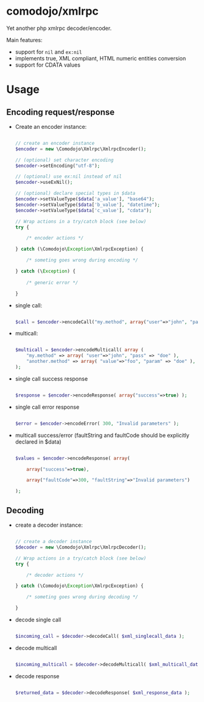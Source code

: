 # comodojo/xmlrpc

Yet another php xmlrpc decoder/encoder.

Main features:

- support for `nil` and `ex:nil`
- implements true, XML compliant, HTML numeric entities conversion
- support for CDATA values

# Usage

## Encoding request/response

-	Create an encoder instance:

	```php
	
	// create an encoder instance
	$encoder = new \Comodojo\Xmlrpc\XmlrpcEncoder();

	// (optional) set character encoding
	$encoder->setEncoding("utf-8");

	// (optional) use ex:nil instead of nil
	$encoder->useExNil();

	// (optional) declare special types in $data
	$encoder->setValueType($data['a_value'], "base64");
	$encoder->setValueType($data['b_value'], "datetime");
	$encoder->setValueType($data['c_value'], "cdata");
	
	// Wrap actions in a try/catch block (see below)
	try {

		/* encoder actions */

	} catch (\Comodojo\Exception\XmlrpcException) {

		/* someting goes wrong during encoding */

	} catch (\Exception) {
		
		/* generic error */

	}

	```

-	single call:

	```php
	
	$call = $encoder->encodeCall("my.method", array("user"=>"john", "pass" => "doe")) ;

	```

-	multicall:

	```php
	
	$multicall = $encoder->encodeMulticall( array (
		"my.method" => array( "user"=>"john", "pass" => "doe" ),
		"another.method" => array( "value"=>"foo", "param" => "doe" ),
	);

	```

-	single call success response

	```php
	
	$response = $encoder->encodeResponse( array("success"=>true) );

	```

-	single call error response

	```php
	
	$error = $encoder->encodeError( 300, "Invalid parameters" );

	```

-	multicall success/error (faultString and faultCode should be explicitly declared in $data)

	```php
	
	$values = $encoder->encodeResponse( array(

		array("success"=>true),

		array("faultCode"=>300, "faultString"=>"Invalid parameters")

	);

	```

## Decoding 

-	create a decoder instance:

	```php
	
	// create a decoder instance
	$decoder = new \Comodojo\Xmlrpc\XmlrpcDecoder();
	
	// Wrap actions in a try/catch block (see below)
	try {

		/* decoder actions */

	} catch (\Comodojo\Exception\XmlrpcException) {

		/* someting goes wrong during decoding */

	}

	```

-	decode single call

	```php
	
	$incoming_call = $decoder->decodeCall( $xml_singlecall_data );

	```

-	decode multicall

	```php
	
	$incoming_multicall = $decoder->decodeMulticall( $xml_multicall_data );

	```

-	decode response
	
	```php
	
	$returned_data = $decoder->decodeResponse( $xml_response_data );

	```
